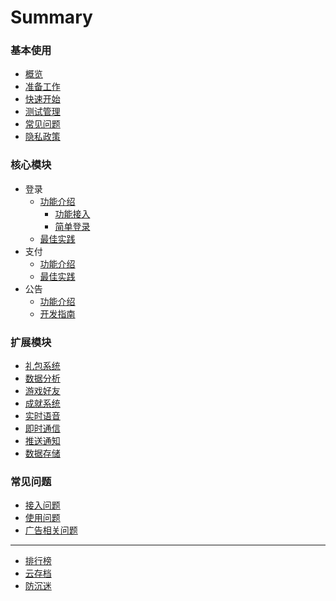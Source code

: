 # Summary

### 基本使用

* [概览](README.md)
* [准备工作](started/get-ready.md)
* [快速开始](started/quickstart.md)
* [测试管理](started/test-accounts.md)
* [常见问题](started/faq.md)
* [隐私政策](started/agreement.md)

### 核心模块

* 登录
    * [功能介绍](core-login/features.md)
        * [功能接入](core-login/guide/start.md)
        * [简单登录](core-login/guide/simple-login.md)
    * [最佳实践](core-login/best-practice.md)  
* 支付
    * [功能介绍](core-pay/features.md)
    * [最佳实践](core-pay/best-practice.md)
* 公告
    * [功能介绍](core-billboard/features.md)
    * [开发指南](core-billboard/best-practice.md)

### 扩展模块

* [礼包系统](modules/gift/README.md)
* [数据分析](modules/analytics/README.md)
* [游戏好友](modules/gift/README2.md)
* [成就系统](modules/gift/README3.md)
* [实时语音](modules/gift/README4.md)
* [即时通信](modules/gift/README5.md)
* [推送通知](modules/gift/README6.md)
* [数据存储](modules/gift/README7.md)

### 常见问题

* [接入问题](faq/README.md)
* [使用问题](faq/README2.md)
* [广告相关问题](faq/READM3E.md)

----

* [排行榜](modules/gift/README1.md)
* [云存档](modules/gift/README11.md)
* [防沉迷](modules/gift/README111.md)

